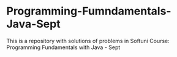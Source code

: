 # Programming-Fumndamentals-Java-Sept
This is a repository with solutions of problems in Softuni Course: Programming Fundamentals with Java - Sept
